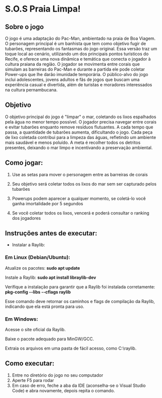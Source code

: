 # S.O.S Praia Limpa!

## Sobre o jogo 

O jogo é uma adaptação do Pac-Man, ambientado na praia de Boa Viagem. O personagem principal é um banhista que tem como objetivo fugir de tubarões, representando os fantasmas do jogo original.
Essa versão traz um toque local ao cenário, utilizando um dos principais pontos turísticos do Recife, e oferece uma nova dinâmica e temática que conecta o jogador à cultura praiana da região. 
O jogador se movimenta entre corais que simulam as barreiras do Pac-Man e durante a partida ele pode coletar Power-ups que lhe darão imunidade temporária. 
O público-alvo do jogo inclui adolescentes, jovens adultos e fãs de jogos que buscam uma experiência casual e divertida, além de turistas e moradores interessados na cultura pernambucana.


## Objetivo

O objetivo principal do jogo é "limpar" o mar, coletando os lixos espalhados pela água no menor tempo possível. O jogador precisa navegar entre corais e evitar tubarões enquanto remove resíduos flutuantes. A cada tempo que passa, a quantidade de tubarões aumenta, dificultando o jogo.
Cada peça de lixo coletada contribui para a limpeza das águas, refletindo um ambiente mais saudável e menos poluído.
A meta é recolher todos os detritos presentes, deixando o mar limpo e incentivando a preservação ambiental.

## Como jogar:

1. Use as setas para mover o personagem entre as barreiras de corais

2. Seu objetivo será coletar todos os lixos do mar sem ser capturado pelos tubarões

3. Powerups podem aparecer a qualquer momento, se coletá-lo você ganha imortalidade por 5 segundos

4. Se você coletar todos os lixos, vencerá e poderá consultar o ranking dos jogadores

## Instruções antes de executar:
- Instalar a Raylib:
&nbsp;

### Em Linux (Debian/Ubuntu):
Atualize os pacotes:
**sudo apt update**
&nbsp;

Instale a Raylib:
**sudo apt install libraylib-dev**
&nbsp;

Verifique a instalação para garantir que a Raylib foi instalada corretamente:
**pkg-config --libs --cflags raylib**
&nbsp;

Esse comando deve retornar os caminhos e flags de compilação da Raylib, indicando que ela está pronta para uso.
&nbsp;
&nbsp;

### Em Windows:
Acesse o site oficial da Raylib.
&nbsp;

Baixe o pacote adequado para MinGW/GCC.
&nbsp;

Extraia os arquivos em uma pasta de fácil acesso, como C:\raylib.
&nbsp;

## Como executar:
1. Entre no diretório do jogo no seu computador
2.  Aperte F5 para rodar
3.  Em caso de erro, feche a aba da IDE (aconselha-se o Visual Studio Code) e abra novamente, depois repita o comando.




